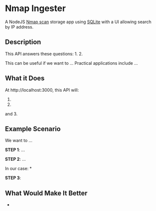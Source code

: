 # Nmap Ingester

A NodeJS [Nmap scan](https://nmap.org/) storage app using [SQLite](https://sqlite.org/index.html) with a UI allowing search by IP address.

## Description

This API answers these questions:
1. 
2.


This can be useful if we want to ... Practical applications include ...

## What it Does

At http://localhost:3000, this API will:

1. 
2. 
and
3.  

## Example Scenario

We want to ... 

**STEP 1**: ...

**STEP 2**: ... 

In our case: 
* 

**STEP 3**:  




## What Would Make It Better <br>

* 